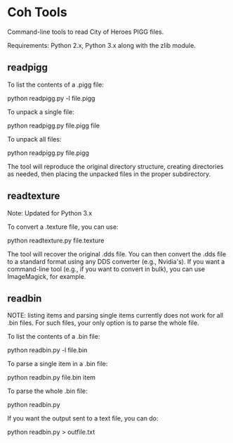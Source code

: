 Coh Tools
=====

Command-line tools to read City of Heroes PIGG files.

Requirements: Python 2.x, Python 3.x along with the zlib module.


readpigg
--------

To list the contents of a .pigg file:

python readpigg.py -l file.pigg

To unpack a single file:

python readpigg.py file.pigg file

To unpack all files:

python readpigg.py file.pigg

The tool will reproduce the original directory structure,
creating directories as needed, then placing the unpacked
files in the proper subdirectory.


readtexture
-----------

Note: Updated for Python 3.x

To convert a .texture file, you can use:

python readtexture.py file.texture

The tool will recover the original .dds file. You can
then convert the .dds file to a standard format using any
DDS converter (e.g., Nvidia's). If you want a command-line
tool (e.g., if you want to convert in bulk), you can use
ImageMagick, for example.


readbin
-------

NOTE: listing items and parsing single items currently does not
work for all .bin files. For such files, your only option is to
parse the whole file.

To list the contents of a .bin file:

python readbin.py -l file.bin

To parse a single item in a .bin file:

python readbin.py file.bin item

To parse the whole .bin file:

python readbin.py

If you want the output sent to a text file, you can do:

python readbin.py > outfile.txt
